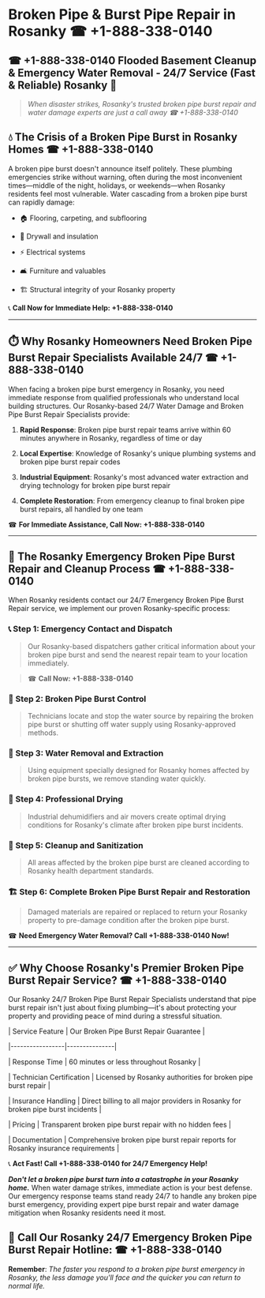 # Broken Pipe & Burst Pipe Repair in Rosanky ☎ +1-888-338-0140  
## ☎ +1-888-338-0140 Flooded Basement Cleanup & Emergency Water Removal - 24/7 Service (Fast & Reliable) Rosanky 🚨  

> *When disaster strikes, Rosanky's trusted broken pipe burst repair and water damage experts are just a call away ☎ +1-888-338-0140*  

## 💧 The Crisis of a Broken Pipe Burst in Rosanky Homes ☎ +1-888-338-0140  

A broken pipe burst doesn't announce itself politely. These plumbing emergencies strike without warning, often during the most inconvenient times—middle of the night, holidays, or weekends—when Rosanky residents feel most vulnerable. Water cascading from a broken pipe burst can rapidly damage:  

* 🏠 Flooring, carpeting, and subflooring  
* 🧱 Drywall and insulation  
* ⚡ Electrical systems  
* 🛋️ Furniture and valuables  
* 🏗️ Structural integrity of your Rosanky property  

📞 **Call Now for Immediate Help: +1-888-338-0140**  

---  

## ⏱️ Why Rosanky Homeowners Need Broken Pipe Burst Repair Specialists Available 24/7 ☎ +1-888-338-0140  

When facing a broken pipe burst emergency in Rosanky, you need immediate response from qualified professionals who understand local building structures. Our Rosanky-based 24/7 Water Damage and Broken Pipe Burst Repair Specialists provide:  

1. **Rapid Response**: Broken pipe burst repair teams arrive within 60 minutes anywhere in Rosanky, regardless of time or day  
2. **Local Expertise**: Knowledge of Rosanky's unique plumbing systems and broken pipe burst repair codes  
3. **Industrial Equipment**: Rosanky's most advanced water extraction and drying technology for broken pipe burst repair  
4. **Complete Restoration**: From emergency cleanup to final broken pipe burst repairs, all handled by one team  

☎ **For Immediate Assistance, Call Now: +1-888-338-0140**  

---  

## 🔧 The Rosanky Emergency Broken Pipe Burst Repair and Cleanup Process ☎ +1-888-338-0140  

When Rosanky residents contact our 24/7 Emergency Broken Pipe Burst Repair service, we implement our proven Rosanky-specific process:  

### 📞 Step 1: Emergency Contact and Dispatch  
> Our Rosanky-based dispatchers gather critical information about your broken pipe burst and send the nearest repair team to your location immediately.  
> ☎ **Call Now: +1-888-338-0140**  

### 🚿 Step 2: Broken Pipe Burst Control  
> Technicians locate and stop the water source by repairing the broken pipe burst or shutting off water supply using Rosanky-approved methods.  

### 🌊 Step 3: Water Removal and Extraction  
> Using equipment specially designed for Rosanky homes affected by broken pipe bursts, we remove standing water quickly.  

### 💨 Step 4: Professional Drying  
> Industrial dehumidifiers and air movers create optimal drying conditions for Rosanky's climate after broken pipe burst incidents.  

### 🧼 Step 5: Cleanup and Sanitization  
> All areas affected by the broken pipe burst are cleaned according to Rosanky health department standards.  

### 🏗️ Step 6: Complete Broken Pipe Burst Repair and Restoration  
> Damaged materials are repaired or replaced to return your Rosanky property to pre-damage condition after the broken pipe burst.  

☎ **Need Emergency Water Removal? Call +1-888-338-0140 Now!**  

---  

## ✅ Why Choose Rosanky's Premier Broken Pipe Burst Repair Service? ☎ +1-888-338-0140  

Our Rosanky 24/7 Broken Pipe Burst Repair Specialists understand that pipe burst repair isn't just about fixing plumbing—it's about protecting your property and providing peace of mind during a stressful situation.  

| Service Feature | Our Broken Pipe Burst Repair Guarantee |  
|-----------------|---------------|  
| Response Time | 60 minutes or less throughout Rosanky |  
| Technician Certification | Licensed by Rosanky authorities for broken pipe burst repair |  
| Insurance Handling | Direct billing to all major providers in Rosanky for broken pipe burst incidents |  
| Pricing | Transparent broken pipe burst repair with no hidden fees |  
| Documentation | Comprehensive broken pipe burst repair reports for Rosanky insurance requirements |  

📞 **Act Fast! Call +1-888-338-0140 for 24/7 Emergency Help!**  

***Don't let a broken pipe burst turn into a catastrophe in your Rosanky home.*** When water damage strikes, immediate action is your best defense. Our emergency response teams stand ready 24/7 to handle any broken pipe burst emergency, providing expert pipe burst repair and water damage mitigation when Rosanky residents need it most.  

## 📱 Call Our Rosanky 24/7 Emergency Broken Pipe Burst Repair Hotline: ☎ +1-888-338-0140  

**Remember**: *The faster you respond to a broken pipe burst emergency in Rosanky, the less damage you'll face and the quicker you can return to normal life.*
